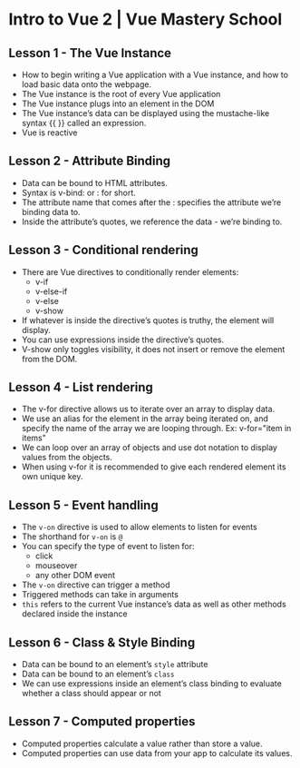 # Intro to Vue 2 | Vue Mastery School
## Lesson 1 - The Vue Instance
- How to begin writing a Vue application with a Vue instance, and how to load basic data onto the webpage.
- The Vue instance is the root of every Vue application
- The Vue instance plugs into an element in the DOM
- The Vue instance’s data can be displayed using the mustache-like syntax {{ }} called an expression.
- Vue is reactive

## Lesson 2 - Attribute Binding
- Data can be bound to HTML attributes.
- Syntax is v-bind: or : for short.
- The attribute name that comes after the : specifies the attribute we’re binding data to.
- Inside the attribute’s quotes, we reference the data - we’re binding to.

## Lesson 3 - Conditional rendering
- There are Vue directives to conditionally render elements:
  - v-if
  - v-else-if
  - v-else
  - v-show
- If whatever is inside the directive’s quotes is truthy, the element will display.
- You can use expressions inside the directive’s quotes.
- V-show only toggles visibility, it does not insert or remove the element from the DOM.

## Lesson 4 - List rendering
- The v-for directive allows us to iterate over an array to display data.
- We use an alias for the element in the array being iterated on, and specify the name of the array we are looping through. Ex: v-for="item in items"
- We can loop over an array of objects and use dot notation to display values from the objects.
- When using v-for it is recommended to give each rendered element its own unique key.

## Lesson 5 - Event handling
- The ```v-on``` directive is used to allow elements to listen for events
- The shorthand for ```v-on``` is ```@```
- You can specify the type of event to listen for:
  - click
  - mouseover
  - any other DOM event
- The ```v-on``` directive can trigger a method
- Triggered methods can take in arguments
- ```this``` refers to the current Vue instance’s data as well as other methods declared inside the instance

## Lesson 6 - Class & Style Binding
- Data can be bound to an element’s ```style``` attribute
- Data can be bound to an element’s ```class```
- We can use expressions inside an element’s class binding to evaluate whether a class should appear or not

## Lesson 7 - Computed properties
- Computed properties calculate a value rather than store a value.
- Computed properties can use data from your app to calculate its values.